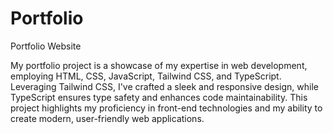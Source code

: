 # Portfolio
Portfolio Website 

My portfolio project is a showcase of my expertise in web development, employing HTML, CSS, JavaScript, Tailwind CSS, and TypeScript. Leveraging Tailwind CSS, I've crafted a sleek and responsive design, while TypeScript ensures type safety and enhances code maintainability. This project highlights my proficiency in front-end technologies and my ability to create modern, user-friendly web applications.
